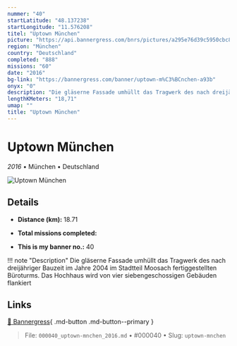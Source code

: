 ```yaml
---
nummer: "40"
startLatitude: "48.137238"
startLongitude: "11.576208"
titel: "Uptown München"
picture: "https://api.bannergress.com/bnrs/pictures/a295e76d39c5950cbc83463f55857a90"
region: "München"
country: "Deutschland"
completed: "888"
missions: "60"
date: "2016"
bg-link: "https://bannergress.com/banner/uptown-m%C3%BCnchen-a93b"
onyx: "0"
description: "Die gläserne Fassade umhüllt das Tragwerk des nach dreijähriger Bauzeit im Jahre 2004 im Stadtteil Moosach fertiggestellten Büroturms. Das Hochhaus wird von vier siebengeschossigen Gebäuden flankiert"
lengthKMeters: "18,71"
umap: ""
title: "Uptown München"
---
```

# Uptown München

*2016* • München • Deutschland

![Uptown München](https://api.bannergress.com/bnrs/pictures/a295e76d39c5950cbc83463f55857a90)

## Details
- **Distance (km):** 18.71

- **Total missions completed:** 
- **This is my banner no.:** 40


!!! note "Description"
    Die gläserne Fassade umhüllt das Tragwerk des nach dreijähriger Bauzeit im Jahre 2004 im Stadtteil Moosach fertiggestellten Büroturms. Das Hochhaus wird von vier siebengeschossigen Gebäuden flankiert



## Links
[🔗 Bannergress](https://bannergress.com/banner/uptown-m%C3%BCnchen-a93b){ .md-button .md-button--primary }



> File: `000040_uptown-mnchen_2016.md` • #000040 • Slug: `uptown-mnchen`
